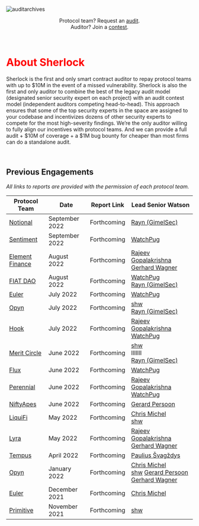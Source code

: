 ![auditarchives](https://user-images.githubusercontent.com/48841281/189038406-be97b3f3-4e2e-48c7-a434-3e06328820aa.png)

<p align="center">
  Protocol team? Request an <a href="https://forms.gle/HgoVZzSVkKyfrprV9">audit</a>. <br> Auditor? Join a
  <a href="https://app.sherlock.xyz/audits">contest</a>.
</p>

<br>



<h1 class="center" style="color:red"> About Sherlock </h1>

Sherlock is the first and only smart contract auditor to repay protocol teams with up to $10M in the event of a missed vulnerability. Sherlock is also the first and only auditor to combine the best of the legacy audit model (designated senior security expert on each project) with an audit contest model (independent auditors competing head-to-head). This approach ensures that some of the top security experts in the space are assigned to your codebase and incentivizes dozens of other security experts to compete for the most high-severity findings. We’re the only auditor willing to fully align our incentives with protocol teams. And we can provide a full audit + $10M of coverage + a $1M bug bounty for cheaper than most firms can do a standalone audit.

<br>

## Previous Engagements
*All links to reports are provided with the permission of each protocol team.*

| Protocol Team | Date | Report Link | Lead Senior Watson |
|---------------|------|-------------|--------------------|
| [Notional](https://www.notional.finance/)|September 2022    |Forthcoming   |[Rayn (GimelSec)](https://twitter.com/rayn731) |
| [Sentiment](https://www.sentiment.xyz/)|September 2022    |Forthcoming   |[WatchPug](https://twitter.com/WatchPug_) |
| [Element Finance](https://www.element.fi/)|August 2022    |Forthcoming   |[Rajeev Gopalakrishna](https://twitter.com/0xRajeev) <br>[Gerhard Wagner](https://twitter.com/g3rh4rdw4gn3r) |
| [FIAT DAO](https://fiatdao.com/)|August 2022    |Forthcoming   |[WatchPug](https://twitter.com/WatchPug_) <br>[Rayn (GimelSec)](https://twitter.com/rayn731) |
| [Euler](https://www.euler.finance/)|July 2022    |Forthcoming   |[WatchPug](https://twitter.com/WatchPug_) |
| [Opyn](https://www.opyn.co/)|July 2022    |Forthcoming   |[shw](https://twitter.com/shw9453) <br>[Rayn (GimelSec)](https://twitter.com/rayn731) |
| [Hook](https://www.hook.xyz/)|July 2022    |Forthcoming   |[Rajeev Gopalakrishna](https://twitter.com/0xRajeev) <br>[WatchPug](https://twitter.com/WatchPug_) |
| [Merit Circle](https://meritcircle.io/)|June 2022    |Forthcoming   |[shw](https://twitter.com/shw9453) <br> IllIllI <br> [Rayn (GimelSec)](https://twitter.com/rayn731) |
| [Flux](https://www.fluxprotocol.org/)|June 2022    |Forthcoming   |[WatchPug](https://twitter.com/WatchPug_) |
| [Perennial](https://www.perennial.finance/)|June 2022    |Forthcoming   |[Rajeev Gopalakrishna](https://twitter.com/0xRajeev) <br>[WatchPug](https://twitter.com/WatchPug_) |
| [NiftyApes](https://www.niftyapes.money/)|June 2022    |Forthcoming   |[Gerard Persoon](https://twitter.com/gpersoon) |
| [LiquiFi](https://www.liquifi.finance/)|May 2022    |Forthcoming   |[Chris Michel](https://twitter.com/cmichelio) <br>[shw](https://twitter.com/shw9453) |
| [Lyra](https://www.lyra.finance/)|May 2022    |Forthcoming   |[Rajeev Gopalakrishna](https://twitter.com/0xRajeev) <br>[Gerhard Wagner](https://twitter.com/g3rh4rdw4gn3r) |
| [Tempus](https://tempus.finance/)|April 2022    |Forthcoming   |[Paulius Švagždys](https://twitter.com/SolidityDev) |
| [Opyn](https://www.opyn.co/)|January 2022    |Forthcoming   |[Chris Michel](https://twitter.com/cmichelio) <br>[shw](https://twitter.com/shw9453) [Gerard Persoon](https://twitter.com/gpersoon) [Gerhard Wagner](https://twitter.com/g3rh4rdw4gn3r) |
| [Euler](https://www.euler.finance/)|December 2021    |Forthcoming   |[Chris Michel](https://twitter.com/cmichelio)|
| [Primitive](https://primitive.finance/)|November 2021    |Forthcoming   |[shw](https://twitter.com/shw9453) |